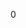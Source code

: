 <div id="_text_renderer_8h_source">

</div>

<span id="_text_renderer_8h_source"
label="_text_renderer_8h_source"></span>

<div class="DoxyCode">

0

</div>
